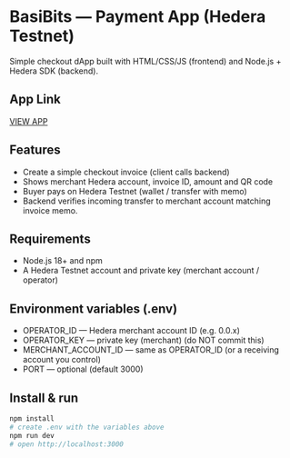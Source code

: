 # BasiBits — Payment App (Hedera Testnet)
Simple checkout dApp built with HTML/CSS/JS (frontend) and Node.js + Hedera
SDK (backend).

## App Link
[VIEW APP](https://basiratkareem.github.io/BasiBits/public/index.html)


## Features
- Create a simple checkout invoice (client calls backend)
- Shows merchant Hedera account, invoice ID, amount and QR code
- Buyer pays on Hedera Testnet (wallet / transfer with memo)
- Backend verifies incoming transfer to merchant account matching invoice
memo.

## Requirements
- Node.js 18+ and npm
- A Hedera Testnet account and private key (merchant account / operator)

## Environment variables (.env)
- OPERATOR_ID — Hedera merchant account ID (e.g. 0.0.x)
- OPERATOR_KEY — private key (merchant) (do NOT commit this)
- MERCHANT_ACCOUNT_ID — same as OPERATOR_ID (or a receiving account you
control)
- PORT — optional (default 3000)

## Install & run
```bash
npm install
# create .env with the variables above
npm run dev
# open http://localhost:3000
